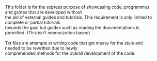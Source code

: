 This folder is for the express purpose of showcasing code, programmes and games that are developed without <br/>
the aid of external guides and tutorials. This requirement is only limited to complete or partial tutorials <br/>
towards the goal but guides such as reading the documentations is permitted. (This isn't memorization based) <br />
<br />
Txt files are attempts at writing code that got messy for the style and needed to be rewritten due to newly <br />
comprehended methods for the overall development of the code.